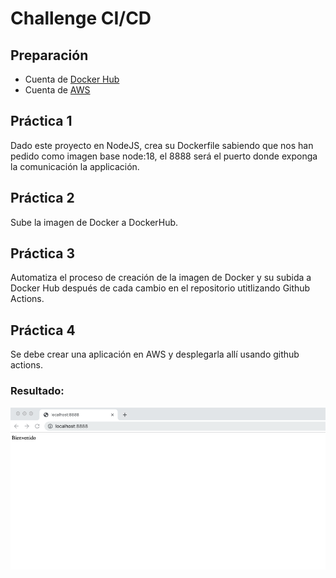 # Challenge CI/CD

## Preparación

* Cuenta de [Docker Hub](https://hub.docker.com/)
* Cuenta de [AWS](http://aws.amazon.com/)

## Práctica 1

Dado este proyecto en NodeJS, crea su Dockerfile sabiendo que nos han pedido como imagen base node:18, el 8888 será el puerto donde exponga la comunicación la applicación.

## Práctica 2

Sube la imagen de Docker a DockerHub.

## Práctica 3

Automatiza el proceso de creación de la imagen de Docker y su subida a Docker Hub después de cada cambio en el repositorio utitlizando Github Actions.

## Práctica 4

Se debe crear una aplicación en AWS y desplegarla allí usando github actions.

### Resultado:

![desafio 1](./assets/1.png)